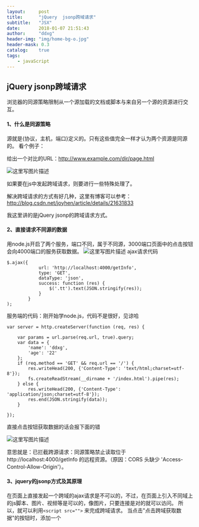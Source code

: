 ```yaml
---
layout:     post
title:      "jQuery  jsonp跨域请求"
subtitle:   "JSX"
date:       2018-01-07 21:51:43
author:     "ddxg"
header-img: "img/home-bg-o.jpg"
header-mask: 0.3
catalog:    true
tags:
    - javaScript
---
```



## **jQuery  jsonp跨域请求**

浏览器的同源策略限制从一个源加载的文档或脚本与来自另一个源的资源进行交互。

#### **1、什么是同源策略**
源就是{协议，主机，端口}定义的。只有这些值完全一样才认为两个资源是同源的。
看个例子：

给出一个对比的URL：http://www.example.com/dir/page.html

![这里写图片描述](http://img.blog.csdn.net/20180107202144240?watermark/2/text/aHR0cDovL2Jsb2cuY3Nkbi5uZXQvQWxpZ3VhZ3Vh/font/5a6L5L2T/fontsize/400/fill/I0JBQkFCMA==/dissolve/70/gravity/SouthEast)

如果要在js中发起跨域请求，则要进行一些特殊处理了。

解决跨域请求的方式有好几种，这里有博客可以参考：
http://blog.csdn.net/joyhen/article/details/21631833

我这里讲的是jQuery  jsonp的跨域请求方式。

#### **2、直接请求不同源的数据**

用node.js开启了两个服务，端口不同，属于不同源，3000端口页面中的点击按钮会向4000端口的服务获取数据。
![这里写图片描述](http://img.blog.csdn.net/20180107203539332?watermark/2/text/aHR0cDovL2Jsb2cuY3Nkbi5uZXQvQWxpZ3VhZ3Vh/font/5a6L5L2T/fontsize/400/fill/I0JBQkFCMA==/dissolve/70/gravity/SouthEast)
ajax请求代码

```
$.ajax({
			url: 'http://localhost:4000/getInfo',
			type: 'GET',
			dataType: 'json',
			success: function (res) {
				$('.tt').text(JSON.stringify(res));
			}
		}
);
```

服务端的代码：刚开始学node.js，代码不是很好，见谅哈
```
var server = http.createServer(function (req, res) {
	
	var params = url.parse(req.url, true).query;
	var data = {
		'name': 'ddxg',
		'age': '22'
	};
	if (req.method == 'GET' && req.url == '/') {
		res.writeHead(200, {'Content-Type': 'text/html;charset=utf-8'});
		fs.createReadStream(__dirname + '/index.html').pipe(res);
	} else {
		res.writeHead(200, {'Content-Type': 'application/json;charset=utf-8'});
		res.end(JSON.stringify(data));
	}

});
```

直接点击按钮获取数据的话会报下面的错

![这里写图片描述](http://img.blog.csdn.net/20180107204518049?watermark/2/text/aHR0cDovL2Jsb2cuY3Nkbi5uZXQvQWxpZ3VhZ3Vh/font/5a6L5L2T/fontsize/400/fill/I0JBQkFCMA==/dissolve/70/gravity/SouthEast)

意思就是：已拦截跨源请求：同源策略禁止读取位于 http://localhost:4000/getInfo 的远程资源。（原因：CORS 头缺少 'Access-Control-Allow-Origin'）。

#### **3、jquery的jsonp方式及其原理**

在页面上直接发起一个跨域的ajax请求是不可以的，不过，在页面上引入不同域上的js脚本、图片、视频等是可以的，像图片，只要连接是对的就可以访问。
所以，就可以利用`<script src="">` 来完成跨域请求。
当点击"点击跨域获取数据"的按钮时，添加一个<script>标签，用于发起跨域请求，src为：http://localhost:4000/getInfo?callback=getInfo，getInfo就是回调函数名称，传到后台，用于包裹数据。数据返回到前端后，就是getInfo(res)的形式，因为是script脚本，所以自动调用getInfo函数，而res就是getInfo的参数。

```
<!DOCTYPE html>
<html>
<head>
	<title>跨域请求</title>
</head>
<body>
<h1>3000端口</h1>
<button class="getInfo">点击跨域获取数据</button>
<hr>
<textarea class="tt">123</textarea>

<script src='js/jquery-3.2.1.min.js'></script>
<script type="text/javascript">
	function getInfo (res) {
		$('.tt').text(res.name);
	}

	$(".getInfo").on("click", function () {
		//向头部输入一个脚本，该脚本发起一个跨域请求
		$("head").append("<script src='http://localhost:4000/getInfo?callback=getInfo'><\/script>");
	});
</script>
</body>
</html>
```
服务端的代码：

```
var server = http.createServer(function (req, res) {
	
	var params = url.parse(req.url, true).query;
	var data = {
		name: 'ddxg',
		age: 22
	};
	if (req.method == 'GET' && req.url == '/') {
		res.writeHead(200, {'Content-Type': 'text/html;charset=utf-8'});
		fs.createReadStream(__dirname + '/index.html').pipe(res);
	} else {
		var callbackName = params.callback;
		console.log(req.url);
		res.writeHead(200, {'Content-Type': 'application/json;charset=utf-8'});
		res.end(callbackName+'(' + JSON.stringify(data) + ')');
	}

});
```

在浏览器中查看请求确实是有数据返回的，head标签中增加了一个script标签。
![这里写图片描述](http://img.blog.csdn.net/20180107214132057?watermark/2/text/aHR0cDovL2Jsb2cuY3Nkbi5uZXQvQWxpZ3VhZ3Vh/font/5a6L5L2T/fontsize/400/fill/I0JBQkFCMA==/dissolve/70/gravity/SouthEast)
![这里写图片描述](http://img.blog.csdn.net/20180107213738698?watermark/2/text/aHR0cDovL2Jsb2cuY3Nkbi5uZXQvQWxpZ3VhZ3Vh/font/5a6L5L2T/fontsize/400/fill/I0JBQkFCMA==/dissolve/70/gravity/SouthEast)
这样就完成了跨域的请求，但是比较麻烦，需要自己写脚本发起请求，然后写个回调函数处理数据，不是很方便。

#### **4、jquery的jsonp方式跨域请求**
在ajax请求代码中，需配置一个dataType:'jsonp'，jsonp指定服务器返回的数据类型为jsonp格式，并且jQuery自动在连接中增加了callback参数，这个参数是随机的。ajax中的success方法就跟上面的getInfo一样，如果有success函数则默认success()作为回调函数。
ajax的代码:
```
$.ajax({
			url: 'http://localhost:4000/getInfo',
			type: 'GET',
			dataType: 'jsonp',
			success: function (res) {
				$('.tt').text(JSON.stringify(res));
			}
		});
```
服务端的代码不变。
请求是可以获取数据的，并且请求自动加上了callback参数
![这里写图片描述](http://img.blog.csdn.net/20180107215139555?watermark/2/text/aHR0cDovL2Jsb2cuY3Nkbi5uZXQvQWxpZ3VhZ3Vh/font/5a6L5L2T/fontsize/400/fill/I0JBQkFCMA==/dissolve/70/gravity/SouthEast)
![这里写图片描述](http://img.blog.csdn.net/20180107215242465?watermark/2/text/aHR0cDovL2Jsb2cuY3Nkbi5uZXQvQWxpZ3VhZ3Vh/font/5a6L5L2T/fontsize/400/fill/I0JBQkFCMA==/dissolve/70/gravity/SouthEast)

注意：
设置了`type："jsonp"` 方式后不支持POST方式跨域请求，就算指定成POST方式，会自动转为GET方式。
如果服务端设置成POST方式了，那就不能实现跨域请求了。
jquery的jsonp的实现方式其实就是script脚本请求地址的方式一样，只是ajax的jsonp对其做了封装，更方便使用。

参考：
https://www.cnblogs.com/chiangchou/p/jsonp.html























